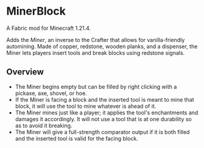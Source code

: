 # MinerBlock

A Fabric mod for Minecraft 1.21.4.

Adds the _Miner_, an inverse to the Crafter that allows for vanilla-friendly automining. Made of copper, redstone, wooden planks, and a dispenser, the Miner lets players insert tools and break blocks using redstone signals.

## Overview

- The Miner begins empty but can be filled by right clicking with a pickaxe, axe, shovel, or hoe.
- If the Miner is facing a block and the inserted tool is meant to mine that block, it will use the tool to mine whatever is ahead of it.
- The Miner mines just like a player; it applies the tool's enchantments and damages it accordingly. It will not use a tool that is at one durability so as to avoid it breaking.
- The Miner will give a full-strength comparator output if it is both filled and the inserted tool is valid for the facing block.

